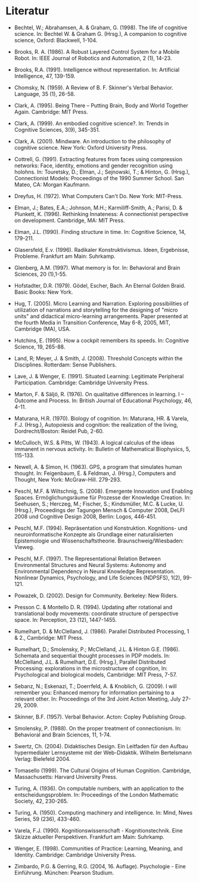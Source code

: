 # Literatur

- Bechtel, W.; Abrahamsen, A. &amp; Graham, G. (1998). The life of cognitive science. In: Bechtel W. &amp; Graham G. (Hrsg.), A companion to cognitive science, Oxford: Blackwell, 1-104.

- Brooks, R. A. (1986). A Robust Layered Control System for a Mobile Robot. In: IEEE Journal of Robotics and Automation, 2 (1), 14-23.

- Brooks, R.A. (1991). Intelligence without representation. In: Artificial Intelligence, 47, 139-159.

- Chomsky, N. (1959). A Review of B. F. Skinner's Verbal Behavior. Language, 35 (1), 26-58.

- Clark, A. (1995). Being There – Putting Brain, Body and World Together Again. Cambridge: MIT Press.

- Clark, A. (1999). An embodied cognitive science?. In: Trends in Cognitive Sciences, 3(9), 345-351.

- Clark, A. (2001). Mindware. An introduction to the philosophy of cognitive science. New York: Oxford University Press.

- Cottrell, G. (1991). Extracting features from faces using compression networks: Face, identity, emotions and gender recognition using holohns. In: Touretsky, D.; Elman, J.; Sejnowski, T.; &amp; Hinton, G. (Hrsg.), Connectionist Models: Proceedings of the 1990 Summer School. San Mateo, CA: Morgan Kaufmann.

- Dreyfus, H. (1972). What Computers Can't Do. New York: MIT-Press.

- Elman, J.; Bates, E.A.; Johnson, M.H.; Karmiliff-Smith, A.; Parisi, D. &amp; Plunkett, K. (1996). Rethinking Innateness: A connectionist perspective on development. Cambridge, MA: MIT Press.

- Elman, J.L. (1990). Finding structure in time. In: Cognitive Science, 14, 179-211.

- Glasersfeld, E.v. (1996). Radikaler Konstruktivismus. Ideen, Ergebnisse, Probleme. Frankfurt am Main: Suhrkamp.

- Glenberg, A.M. (1997). What memory is for. In: Behavioral and Brain Sciences, 20 (1),1-55.

- Hofstadter, D.R. (1979). Gödel, Escher, Bach. An Eternal Golden Braid. Basic Books: New York.

- Hug, T. (2005). Micro Learning and Narration. Exploring possibilities of utilization of narrations and storytelling for the designing of "micro units" and didactical micro-learning arrangements. Paper presented at the fourth Media in Transition Conference, May 6-8, 2005, MIT, Cambridge (MA), USA.

- Hutchins, E. (1995). How a cockpit remembers its speeds. In: Cognitive Science, 19, 265-88.

- Land, R; Meyer, J. &amp; Smith, J. (2008). Threshold Concepts within the Disciplines. Rotterdam: Sense Publishers.

- Lave, J. &amp; Wenger, E. (1991). Situated Learning: Legitimate Peripheral Participation. Cambridge: Cambridge University Press.

- Marton, F. &amp; Säljö, R. (1976). On qualitative differences in learning. I – Outcome and Process. In: British Journal of Educational Psychology, 46, 4-11.

- Maturana, H.R. (1970). Biology of cognition. In: Maturana, HR. &amp; Varela, F.J. (Hrsg.), Autopoiesis and cognition: the realization of the living, Dordrecht/Boston: Reidel Pub, 2-60.

- McCulloch, W.S. &amp; Pitts, W. (1943). A logical calculus of the ideas immanent in nervous activity. In: Bulletin of Mathematical Biophysics, 5, 115-133.

- Newell, A. &amp; Simon, H. (1963). GPS, a program that simulates human thought. In: Feigenbaum, E. &amp; Feldman, J. (Hrsg.), Computers and Thought, New York: McGraw-Hill. 279-293.

- Peschl, M.F. &amp; Wiltschnig, S. (2008). Emergente Innovation und Enabling Spaces. Ermöglichungsräume für Prozesse der Knowledge Creation. In: Seehusen, S.; Herczeg, M.; Fischer, S.; Kindsmüller, M.C. &amp; Lucke, U. (Hrsg.), Proceedings der Tagungen Mensch &amp; Computer 2008, DeLFI 2008 und Cognitive Design 2008, Berlin: Logos, 446-451.

- Peschl, M.F. (1994). Repräsentation und Konstruktion. Kognitions- und neuroinformatische Konzepte als Grundlage einer naturalisierten Epistemologie und Wissenschaftstheorie. Braunschweig/Wiesbaden: Vieweg.

- Peschl, M.F. (1997). The Representational Relation Between Environmental Structures and Neural Systems: Autonomy and Environmental Dependency in Neural Knowledge Representation. Nonlinear Dynamics, Psychology, and Life Sciences (NDPSFS), 1(2), 99-121.

- Powazek, D. (2002). Design for Community. Berkeley: New Riders.

- Presson C. &amp; Montello D. R. (1994). Updating after rotational and translational body movements: coordinate structure of perspective space. In: Perception, 23 (12), 1447-1455.

- Rumelhart, D. &amp; McClelland, J. (1986). Parallel Distributed Processing, 1 &amp; 2., Cambridge: MIT Press.

- Rumelhart, D.; Smolensky, P.; McClelland, J.L. &amp; Hinton G.E. (1986). Schemata and sequential thought processes in PDP models. In: McClelland, J.L. &amp; Rumelhart, D.E. (Hrsg.), Parallel Distributed Processing: explorations in the microstructure of cognition, In: Psychological and biological models, Cambridge: MIT Press, 7-57.

- Sebanz, N.; Eskenazi, T.; Doerrfeld, A. &amp; Knoblich, G. (2009). I will remember you: Enhanced memory for information pertaining to a relevant other. In: Proceedings of the 3rd Joint Action Meeting, July 27-29, 2009.

- Skinner, B.F. (1957). Verbal Behavior. Acton: Copley Publishing Group.

- Smolensky, P. (1988). On the proper treatment of connectionism. In: Behavioral and Brain Sciences, 11, 1-74.

- Swertz, Ch. (2004). Didaktisches Design. Ein Leitfaden für den Aufbau hypermedialer Lernsysteme mit der Web-Didaktik. Wilhelm Bertelsmann Verlag: Bielefeld 2004.

- Tomasello (1999). The Cultural Origins of Human Cognition. Cambridge, Massachusetts: Harvard University Press.

- Turing, A. (1936). On computable numbers, with an application to the entscheidungsproblem. In: Proceedings of the London Mathematic Society, 42, 230-265.

- Turing, A. (1950). Computing machinery and intelligence. In: Mind, Nwes Series, 59 (236), 433-460.

- Varela, F.J. (1990). Kognitionswissenschaft - Kognitionstechnik. Eine Skizze aktueller Perspektiven. Frankfurt am Main: Suhrkamp.

- Wenger, E. (1998). Communities of Practice: Learning, Meaning, and Identity. Cambridge: Cambridge University Press.

- Zimbardo, P.G. &amp; Gerring, R.G. (2004, 16. Auflage). Psychologie - Eine Einführung. München: Pearson Studium.
